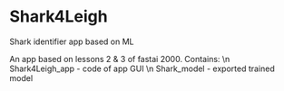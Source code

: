 # Shark4Leigh
Shark identifier app based on ML

An app based on lessons 2 & 3 of fastai 2000.
Contains:
\n  Shark4Leigh_app - code of app GUI
\n  Shark_model - exported trained model
